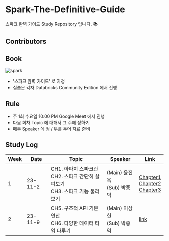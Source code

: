 # Spark-The-Definitive-Guide
스파크 완벽 가이드 Study Repository 입니다. 📚

## Contributors

## Book 

![spark](https://github.com/freemjstudio/Spark-The-Definitive-Guide/assets/41604678/32470a40-0b27-496a-89e4-ed4d5021c579)


- '스파크 완벽 가이드' 로 지정 
- 실습은 각자 Databricks Community Edition 에서 진행 

## Rule
- 주 1회 수요일 10:00 PM Google Meet 에서 진행
- 다음 회차 Topic 에 대해서 그 주에 정하기
- 매주 Speaker 에 정 / 부를 두어 자료 준비

## Study Log

| Week | Date  | Topic | Speaker | Link                                                                                                                                                                                                                                                                                                                            |
|------|-------|-------|---------|---------------------------------------------------------------------------------------------------------------------------------------------------------------------------------------------------------------------------------------------------------------------------------------------------------------------------------|
| 1  | 23-11-2 | CH1. 아파치 스파크란<br>CH2. 스파크 간단히 살펴보기<br>CH3. 스파크 기능 둘러보기 |(Main) 윤진욱<br>(Sub) 박종익| [Chapter1](https://github.com/freemjstudio/Spark-The-Definitive-Guide/blob/main/ch01_아파치스파크란_jinuk.md)<br>[Chapter2](https://github.com/freemjstudio/Spark-The-Definitive-Guide/blob/main/ch02_스파크간단히살펴보기_jinuk.md)<br>[Chapter3](https://github.com/freemjstudio/Spark-The-Definitive-Guide/blob/main/ch03_스파크기능둘러보기_jinuk.md) |
| 2  | 23-11-9 | CH5. 구조적 API 기본연산<br>CH6. 다양한 데이터 타입 다루기 |(Main) 이상헌<br>(Sub) 박종익 | [link]()                                                                                                                                                                                                                                                                                                                        |
